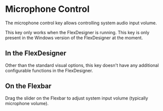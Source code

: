 # Microphone Control

The microphone control key allows controlling system audio input volume.

This key only works when the FlexDesigner is running. This key is only present in the Windows version of the FlexDesigner at the moment.

## In the FlexDesigner

Other than the standard visual options, this key doesn't have any additional configurable functions in the FlexDesigner.

## On the Flexbar

Drag the slider on the Flexbar to adjust system input volume (typically microphone volume).
